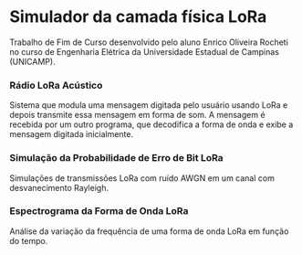 # Simulador da camada física LoRa
Trabalho de Fim de Curso desenvolvido pelo aluno Enrico Oliveira Rocheti no curso de Engenharia Elétrica da Universidade Estadual de Campinas (UNICAMP).

### Rádio LoRa Acústico
Sistema que modula uma mensagem digitada pelo usuário usando LoRa e depois transmite essa mensagem em forma de som. A mensagem é recebida por um outro programa, que decodifica a forma de onda e exibe a mensagem digitada inicialmente.

### Simulação da Probabilidade de Erro de Bit LoRa
Simulações de transmissões LoRa com ruído AWGN em um canal com desvanecimento Rayleigh.

### Espectrograma da Forma de Onda LoRa
Análise da variação da frequência de uma forma de onda LoRa em função do tempo.
